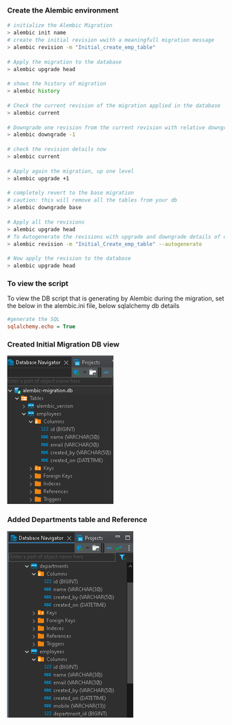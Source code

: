 
### Create the Alembic environment
```bash
# initialize the Alembic Migration
> alembic init name
# create the initial revision wwith a meaningfull migration message
> alembic revision -m "Initial_create_emp_table"

# Apply the migration to the database
> alembic upgrade head

# shows the history of migration
> alembic history

# Check the current revision of the migration applied in the database
> alembic current

# Downgrade one revision from the current revision with relative downgrade
> alembic downgrade -1

# check the revision details now
> alembic current

# Apply again the migration, up one level
> alembic upgrade +1

# completely revert to the base migration
# caution: this will remove all the tables from your db
> alembic downgrade base

# Apply all the revisions
> alembic upgrade head
# To Autogenerate the revisions with upgrade and downgrade details of our model
> alembic revision -m "Initial_Create_emp_table" --autogenerate

# Now apply the revision to the database
> alembic upgrade head
```

### To view the script
To view the DB script that is generating by Alembic during the migration, set the below in the alembic.ini file, below sqlalchemy db details
```ini
#generate the SQL
sqlalchemy.echo = True
```

### Created Initial Migration DB view
![alt text](image.png)

### Added Departments table and Reference
![alt text](image-1.png)
